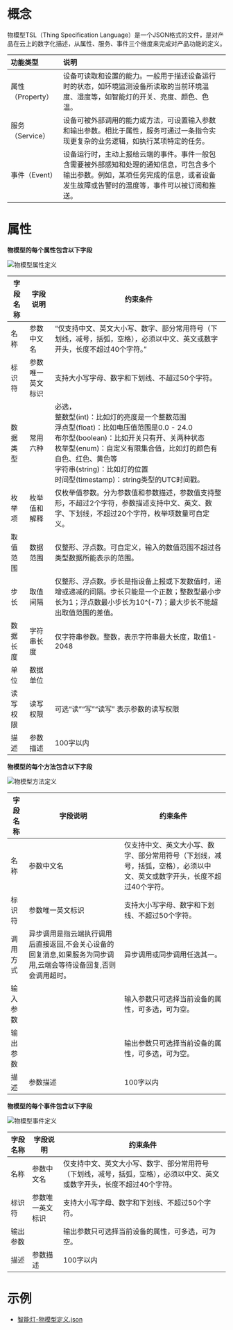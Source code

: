 # 概念

物模型TSL（Thing Specification Language）是一个JSON格式的文件，是对产品在云上的数字化描述，从属性、服务、事件三个维度来完成对产品功能的定义。

| 功能类型         | 说明                                                         |
| :--------------- | :----------------------------------------------------------- |
| 属性（Property） | 设备可读取和设置的能力。一般用于描述设备运行时的状态，如环境监测设备所读取的当前环境温度、湿度等，如智能灯的开关、亮度、颜色、色温。 |
| 服务（Service）  | 设备可被外部调用的能力或方法，可设置输入参数和输出参数。相比于属性，服务可通过一条指令实现更复杂的业务逻辑，如执行某项特定的任务。 |
| 事件（Event）    | 设备运行时，主动上报给云端的事件。事件一般包含需要被外部感知和处理的通知信息，可包含多个输出参数。例如，某项任务完成的信息，或者设备发生故障或告警时的温度等，事件可以被订阅和推送。 |



# 属性

**物模型的每个属性包含以下字段**

![物模型属性定义](../resources/static/images/物模型属性定义.png)

| 字段名称 | 字段说明         | 约束条件                                                     |
| -------- | ---------------- | ------------------------------------------------------------ |
| 名称     | 参数中文名       | “仅支持中文、英文大小写、数字、部分常用符号（下划线，减号，括弧，空格），必须以中文、英文或数字开头，长度不超过40个字符。” |
| 标识符   | 参数唯一英文标识 | 支持大小写字母、数字和下划线、不超过50个字符。               |
| 数据类型 | 常用六种         | 必选，<br>整数型(int)：比如灯的亮度是一个整数范围<br>浮点型(float)：比如电压值范围是0.0 - 24.0<br>布尔型(boolean)：比如开关只有开、关两种状态<br>枚举型(enum)：自定义有限集合值，比如灯的颜色有白色、红色、黄色等<br>字符串(string)：比如灯的位置<br>时间型(timestamp)：string类型的UTC时间戳。 |
| 枚举项   | 枚举值和解释     | 仅枚举值参数。分为参数值和参数描述，参数值支持整形，不超过2个字符，参数描述支持中文、英文、数字、下划线，不超过20个字符，枚举项数量可自定义。 |
| 取值范围 | 数据范围         | 仅整形、浮点数。可自定义，输入的数值范围不超过各类型数据所能表示的范围。 |
| 步长     | 取值间隔         | 仅整形、浮点数。步长是指设备上报或下发数值时，递增或递减的间隔。步长只能是一个正数；整数型最小步长为1；浮点数最小步长为10^(-7)；最大步长不能超出取值范围的差值。 |
| 数据长度 | 字符串长度       | 仅字符串参数。整数，表示字符串最大长度，取值1-2048           |
| 单位     | 数据单位         |                                                              |
| 读写权限 | 读写权限         | 可选“读”“写”“读写” 表示参数的读写权限                        |
| 描述     | 参数描述         | 100字以内                                                    |



**物模型的每个方法包含以下字段**

![物模型方法定义](../resources/static/images/物模型方法定义.png)

| 字段名称 | 字段说明                                                     | 约束条件                                                     |
| -------- | ------------------------------------------------------------ | ------------------------------------------------------------ |
| 名称     | 参数中文名                                                   | 仅支持中文、英文大小写、数字、部分常用符号（下划线，减号，括弧，空格），必须以中文、英文或数字开头，长度不超过40个字符。 |
| 标识符   | 参数唯一英文标识                                             | 支持大小写字母、数字和下划线、不超过50个字符。               |
| 调用方式 | 异步调用是指云端执行调用后直接返回,不会关心设备的回复消息,如果服务为同步调用,云端会等待设备回复,否则会调用超时。 | 异步调用或同步调用任选其一。                                 |
| 输入参数 |                                                              | 输入参数只可选择当前设备的属性，可多选，可为空。             |
| 输出参数 |                                                              | 输出参数只可选择当前设备的属性，可多选，可为空。             |
| 描述     | 参数描述                                                     | 100字以内                                                    |



**物模型的每个事件包含以下字段**

![物模型事件定义](../resources/static/images/物模型事件定义.png)

| 字段名称 | 字段说明         | 约束条件                                                     |
| -------- | ---------------- | ------------------------------------------------------------ |
| 名称     | 参数中文名       | 仅支持中文、英文大小写、数字、部分常用符号（下划线，减号，括弧，空格），必须以中文、英文或数字开头，长度不超过40个字符。 |
| 标识符   | 参数唯一英文标识 | 支持大小写字母、数字和下划线、不超过50个字符。               |
| 输出参数 |                  | 输出参数只可选择当前设备的属性，可多选，可为空。             |
| 描述     | 参数描述         | 100字以内                                                    |


# 示例

- [智能灯-物模型定义.json](/resources/static/iot/智能灯-TSL.json)

